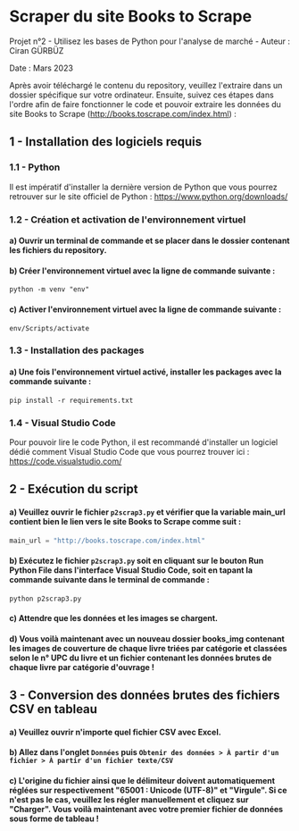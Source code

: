 # Scraper du site Books to Scrape
Projet n°2 - Utilisez les bases de Python pour l'analyse de marché - Auteur : Ciran GÜRBÜZ

Date : Mars 2023

Après avoir téléchargé le contenu du repository, veuillez l'extraire dans un dossier spécifique sur votre ordinateur. Ensuite, suivez ces étapes dans l'ordre afin de faire fonctionner le code et pouvoir extraire les données du site Books to Scrape (http://books.toscrape.com/index.html) :

## 1 - Installation des logiciels requis

### 1.1 - Python

Il est impératif d'installer la dernière version de Python que vous pourrez retrouver sur le site officiel de Python : https://www.python.org/downloads/

### 1.2 - Création et activation de l'environnement virtuel

#### a) Ouvrir un terminal de commande et se placer dans le dossier contenant les fichiers du repository.
#### b) Créer l'environnement virtuel avec la ligne de commande suivante : 
```python -m venv "env"```
#### c) Activer l'environnement virtuel avec la ligne de commande suivante : 
```env/Scripts/activate```

### 1.3 - Installation des packages

#### a) Une fois l'environnement virtuel activé, installer les packages avec la commande suivante : 
```pip install -r requirements.txt```

### 1.4 - Visual Studio Code

Pour pouvoir lire le code Python, il est recommandé d'installer un logiciel dédié comment Visual Studio Code que vous pourrez trouver ici : https://code.visualstudio.com/

## 2 - Exécution du script

#### a) Veuillez ouvrir le fichier ```p2scrap3.py``` et vérifier que la variable main_url contient bien le lien vers le site Books to Scrape comme suit :
```python
main_url = "http://books.toscrape.com/index.html"
```

#### b) Exécutez le fichier ```p2scrap3.py``` soit en cliquant sur le bouton Run Python File dans l'interface Visual Studio Code, soit en tapant la commande suivante dans le terminal de commande :
```python p2scrap3.py```

#### c) Attendre que les données et les images se chargent.

#### d) Vous voilà maintenant avec un nouveau dossier books_img contenant les images de couverture de chaque livre triées par catégorie et classées selon le n° UPC du livre et un fichier contenant les données brutes de chaque livre par catégorie  d'ouvrage !

## 3 - Conversion des données brutes des fichiers CSV en tableau

#### a) Veuillez ouvrir n'importe quel fichier CSV avec Excel.
#### b) Allez dans l'onglet ```Données``` puis ```Obtenir des données > À partir d'un fichier > À partir d'un fichier texte/CSV```
#### c) L'origine du fichier ainsi que le délimiteur doivent automatiquement réglées sur respectivement "65001 : Unicode (UTF-8)" et "Virgule". Si ce n'est pas le cas, veuillez les régler manuellement et cliquez sur "Charger". Vous voilà maintenant avec votre premier fichier de données sous forme de tableau !

